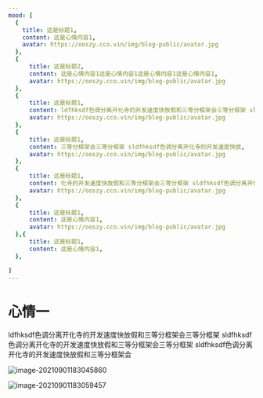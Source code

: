 ```yaml
---
mood: [
  {
    title: 这是标题1,
    content: 这是心情内容1,
    avatar: https://ooszy.cco.vin/img/blog-public/avatar.jpg
  },
  {
      title: 这是标题2,
      content: 这是心情内容1这是心情内容1这是心情内容1这是心情内容1,
      avatar: https://ooszy.cco.vin/img/blog-public/avatar.jpg
  },
  {
      title: 这是标题1,
      content: ldfhksdf色调分离开化寺的开发速度快放假和三等分框架会三等分框架 sldfhksdf色调分离开化寺的开发速度快放假和三等分框架会三等分框架 sldfhksdf色调分离开化寺的开发速度快放假和三等分框架会,
      avatar: https://ooszy.cco.vin/img/blog-public/avatar.jpg
  },
  {
      title: 这是标题1,
      content: 三等分框架会三等分框架 sldfhksdf色调分离开化寺的开发速度快放,
      avatar: https://ooszy.cco.vin/img/blog-public/avatar.jpg
  },
  {
      title: 这是标题1,
      content: 化寺的开发速度快放假和三等分框架会三等分框架 sldfhksdf色调分离开化寺的开发速度快放假和三等分框架会三等分框架 sldfhksdf色调分离开化寺的开发速度快放假和三等分框架,
      avatar: https://ooszy.cco.vin/img/blog-public/avatar.jpg
  },
  {
      title: 这是标题1,
      content: 这是心情内容1,
      avatar: https://ooszy.cco.vin/img/blog-public/avatar.jpg
  },{
      title: 这是标题1,
      content: 这是心情内容1,
  },

]
---
```


# 心情一

ldfhksdf色调分离开化寺的开发速度快放假和三等分框架会三等分框架 sldfhksdf色调分离开化寺的开发速度快放假和三等分框架会三等分框架 sldfhksdf色调分离开化寺的开发速度快放假和三等分框架会



![image-20210901183045860](http://ooszy.cco.vin/img/blog-note/image-20210901183045860.png?x-oss-process=style/pictureProcess1)

![image-20210901183059457](http://ooszy.cco.vin/img/blog-note/image-20210901183059457.png?x-oss-process=style/pictureProcess1)

